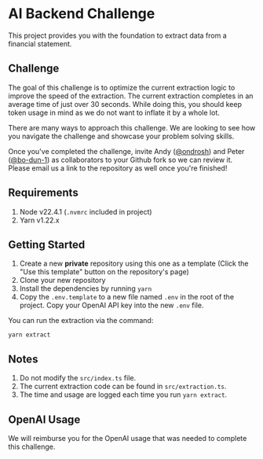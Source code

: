 # AI Backend Challenge

This project provides you with the foundation to extract data from a financial statement.

## Challenge

The goal of this challenge is to optimize the current extraction logic to improve the speed of the extraction. The current extraction completes in an average time of just over 30 seconds. While doing this, you should keep token usage in mind as we do not want to inflate it by a whole lot.

There are many ways to approach this challenge. We are looking to see how you navigate the challenge and showcase your problem solving skills.

Once you've completed the challenge, invite Andy ([@ondrosh](https://github.com/ondrosh)) and Peter ([@bo-dun-1](https://github.com/bo-dun-1)) as collaborators to your Github fork so we can review it. Please email us a link to the repository as well once you're finished!

## Requirements

1. Node v22.4.1 (`.nvmrc` included in project)
2. Yarn v1.22.x

## Getting Started

1. Create a new **private** repository using this one as a template (Click the "Use this template" button on the repository's page)
2. Clone your new repository
3. Install the dependencies by running `yarn`
4. Copy the `.env.template` to a new file named `.env` in the root of the project. Copy your OpenAI API key into the new `.env` file.

You can run the extraction via the command:

```
yarn extract
```

## Notes

1. Do not modify the `src/index.ts` file.
2. The current extraction code can be found in `src/extraction.ts`.
3. The time and usage are logged each time you run `yarn extract`.

## OpenAI Usage

We will reimburse you for the OpenAI usage that was needed to complete this challenge.
